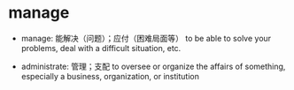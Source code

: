 # manage

- manage: 能解决（问题）；应付（困难局面等） to be able to solve your problems, deal with a difficult situation, etc.

- administrate: 管理；支配 to oversee or organize the affairs of something, especially a business, organization, or institution

